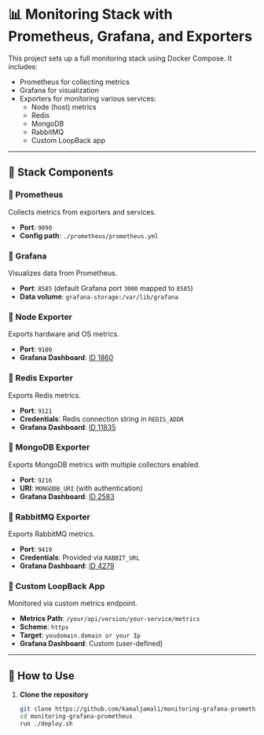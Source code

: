 # 📊 Monitoring Stack with Prometheus, Grafana, and Exporters

This project sets up a full monitoring stack using Docker Compose. It includes:

- Prometheus for collecting metrics
- Grafana for visualization
- Exporters for monitoring various services:
  - Node (host) metrics
  - Redis
  - MongoDB
  - RabbitMQ
  - Custom LoopBack app

---

## 🚀 Stack Components

### 🔹 Prometheus
Collects metrics from exporters and services.

- **Port**: `9090`
- **Config path**: `./prometheus/prometheus.yml`

### 🔹 Grafana
Visualizes data from Prometheus.

- **Port**: `8585` (default Grafana port `3000` mapped to `8585`)
- **Data volume**: `grafana-storage:/var/lib/grafana`

### 🔹 Node Exporter
Exports hardware and OS metrics.

- **Port**: `9100`
- **Grafana Dashboard**: [ID 1860](https://grafana.com/grafana/dashboards/1860)

### 🔹 Redis Exporter
Exports Redis metrics.

- **Port**: `9121`
- **Credentials**: Redis connection string in `REDIS_ADDR`
- **Grafana Dashboard**: [ID 11835](https://grafana.com/grafana/dashboards/11835)

### 🔹 MongoDB Exporter
Exports MongoDB metrics with multiple collectors enabled.

- **Port**: `9216`
- **URI**: `MONGODB_URI` (with authentication)
- **Grafana Dashboard**: [ID 2583](https://grafana.com/grafana/dashboards/2583)

### 🔹 RabbitMQ Exporter
Exports RabbitMQ metrics.

- **Port**: `9419`
- **Credentials**: Provided via `RABBIT_URL`
- **Grafana Dashboard**: [ID 4279](https://grafana.com/grafana/dashboards/4279)

### 🔹 Custom LoopBack App
Monitored via custom metrics endpoint.

- **Metrics Path**: `/your/api/version/your-service/metrics`
- **Scheme**: `https`
- **Target**: `youdomain.domain or your Ip`
- **Grafana Dashboard**: Custom (user-defined)

---

## 🧰 How to Use

1. **Clone the repository**
   ```bash
   git clone https://github.com/kamaljamali/monitoring-grafana-prometheus
   cd monitoring-grafana-prometheus
   run ./deploy.sh
   
